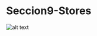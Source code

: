 # Seccion9-Stores

![alt text](https://github.com/DavidGlezQ/Seccion9-Stores/blob/main/name.png?raw=true)
